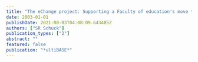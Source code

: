 ```yaml
---
title: "The eChange project: Supporting a Faculty of education's move to authentic use of information and communication technologies through mentoring"
date: 2003-01-01
publishDate: 2021-08-03T04:08:09.643485Z
authors: ["SR Schuck"]
publication_types: ["2"]
abstract: ""
featured: false
publication: "*ultiBASE*"
---
```


